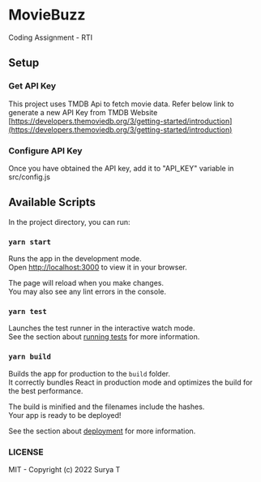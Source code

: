 # MovieBuzz

Coding Assignment - RTI

## Setup

### Get API Key

This project uses TMDB Api to fetch movie data. Refer below link to generate a new API Key from TMDB Website
[https://developers.themoviedb.org/3/getting-started/introduction](https://developers.themoviedb.org/3/getting-started/introduction)

### Configure API Key

Once you have obtained the API key, add it to "API_KEY" variable in src/config.js

## Available Scripts

In the project directory, you can run:

### `yarn start`

Runs the app in the development mode.\
Open [http://localhost:3000](http://localhost:3000) to view it in your browser.

The page will reload when you make changes.\
You may also see any lint errors in the console.

### `yarn test`

Launches the test runner in the interactive watch mode.\
See the section about [running tests](https://facebook.github.io/create-react-app/docs/running-tests) for more information.

### `yarn build`

Builds the app for production to the `build` folder.\
It correctly bundles React in production mode and optimizes the build for the best performance.

The build is minified and the filenames include the hashes.\
Your app is ready to be deployed!

See the section about [deployment](https://facebook.github.io/create-react-app/docs/deployment) for more information.

### LICENSE

MIT - Copyright (c) 2022 Surya T

